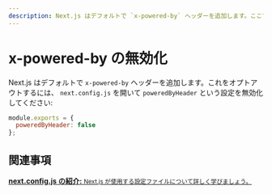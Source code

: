 ```yaml
---
description: Next.js はデフォルトで `x-powered-by` ヘッダーを追加します。ここでは、それをオプトアウトする方法を学びましょう。
---
```


# x-powered-by の無効化

Next.js はデフォルトで `x-powered-by` ヘッダーを追加します。これをオプトアウトするには、 `next.config.js` を開いて `poweredByHeader` という設定を無効化してください:

```js
module.exports = {
  poweredByHeader: false
};
```

## 関連事項

<div class="card">
  <a href="/docs/api-reference/next.config.js/introduction.md">
    <b>next.config.js の紹介:</b>
    <small>Next.js が使用する設定ファイルについて詳しく学びましょう。</small>
  </a>
</div>
